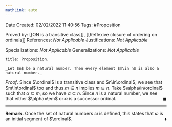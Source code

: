 ```yaml
---
mathLink: auto
---
```


<div class="topSpace"></div>

Date Created: 02/02/2022 11:40:56
Tags: #Proposition

Proved by: [[ON is a transitive class]], [[Reflexive closure of ordering on ordinals]]
References: _Not Applicable_
Justifications: _Not Applicable_

Specializations: _Not Applicable_
Generalizations: _Not Applicable_

``` ad-Proposition
title: Proposition.

_Let $n$ be a natural number. Then every element $m\in n$ is also a natural number._

```

_Proof_. Since $\ordinal$ is a transitive class and $n\in\ordinal$, we see that $m\in\ordinal$ too and thus $m\in n$ implies $m\subseteq n$. Take $\alpha\in\ordinal$ such that $\alpha\subseteq m$, so we have $\alpha\subseteq n$. Since $n$ is a natural number, we see that either $\alpha=\em$ or $\alpha$ is a successor ordinal.<span style="float:right;">$\blacksquare$</span>

---

**Remark.** Once the set of natural numbers $\omega$ is defined, this states that $\omega$ is an initial segment of $\ordinal$.<span style="float:right;">$\blacklozenge$</span>
